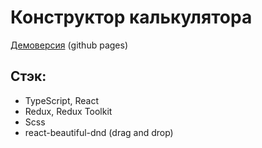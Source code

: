 # Конструктор калькулятора

[Демоверсия](https://maker27.github.io/calculator-constructor/) (github pages)

## Стэк:
- TypeScript, React
- Redux, Redux Toolkit
- Scss
- react-beautiful-dnd (drag and drop)